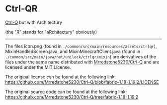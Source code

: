 # Ctrl-QR

[Ctrl-Q](https://github.com/Mrredstone5230/Ctrl-Q) but with Architectury

(the "R" stands for "aRchitectury" obviously)

***

The files icon.png (found in `./common/src/main/resources/assets/ctrlqr`), MixinHandledScreen.java, and MixinMinecraftClient.java (found in `./common/src/main/java/net/unilock/ctrlqr/mixin`) are derivatives of the files under the same name distributed with [Mrredstone5230/Ctrl-Q](https://github.com/Mrredstone5230/Ctrl-Q) and are licensed under the MIT License.

The original license can be found at the following link:  
https://github.com/Mrredstone5230/Ctrl-Q/blob/fabric-1.18-1.19.2/LICENSE

The original source code can be found at the following link:  
https://github.com/Mrredstone5230/Ctrl-Q/tree/fabric-1.18-1.19.2
